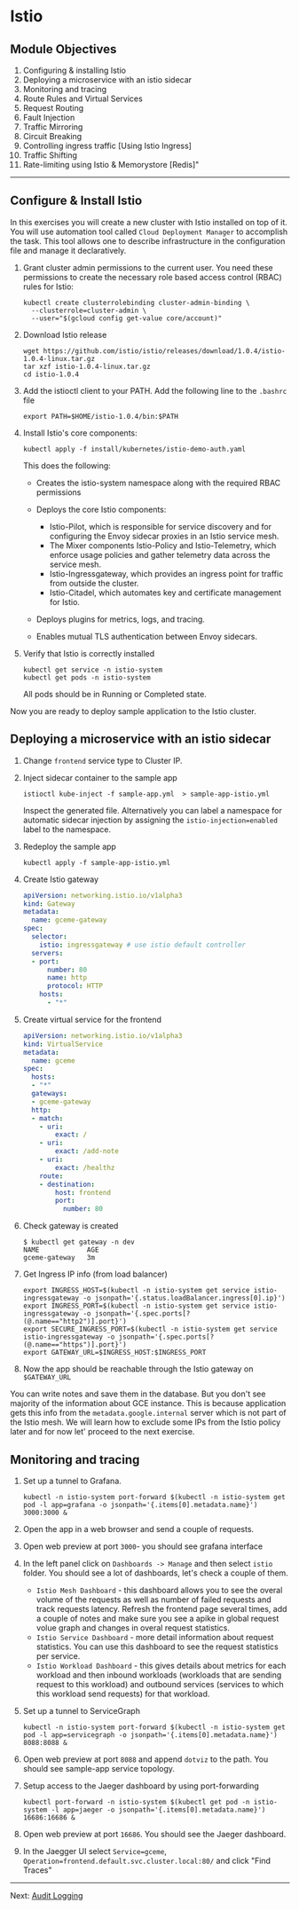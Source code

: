 # Istio

## Module Objectives

1. Configuring & installing Istio
1. Deploying a microservice with an istio sidecar
1. Monitoring and tracing
1. Route Rules and Virtual Services
1. Request Routing
1. Fault Injection
1. Traffic Mirroring
1. Circuit Breaking
1. Controlling ingress traffic [Using Istio Ingress]
1. Traffic Shifting
1. Rate-limiting using Istio & Memorystore [Redis]"

---

## Configure & Install Istio

In this exercises you will create a new cluster with Istio installed on top of it. You will use automation tool called `Cloud Deployment Manager` to accomplish the task. This tool allows one to describe infrastructure in the configuration file and manage it declaratively.

1. Grant cluster admin permissions to the current user. You need these permissions to create the necessary role based access control (RBAC) rules for Istio:

    ```shell
    kubectl create clusterrolebinding cluster-admin-binding \
      --clusterrole=cluster-admin \
      --user="$(gcloud config get-value core/account)"
    ```

1. Download Istio release

    ```shell
    wget https://github.com/istio/istio/releases/download/1.0.4/istio-1.0.4-linux.tar.gz
    tar xzf istio-1.0.4-linux.tar.gz
    cd istio-1.0.4
    ```

1. Add the istioctl client to your PATH. Add the following line to the `.bashrc` file

    ```shell
    export PATH=$HOME/istio-1.0.4/bin:$PATH
    ```

1. Install Istio's core components:

    ```shell
    kubectl apply -f install/kubernetes/istio-demo-auth.yaml
    ```

    This does the following:

    * Creates the istio-system namespace along with the required RBAC permissions
    * Deploys the core Istio components:

        * Istio-Pilot, which is responsible for service discovery and for configuring the Envoy sidecar proxies in an Istio service mesh.
        * The Mixer components Istio-Policy and Istio-Telemetry, which enforce usage policies and gather telemetry data across the service mesh.
        * Istio-Ingressgateway, which provides an ingress point for traffic from outside the cluster.
        * Istio-Citadel, which automates key and certificate management for Istio.
    * Deploys plugins for metrics, logs, and tracing.

    * Enables mutual TLS authentication between Envoy sidecars.

1. Verify that Istio is correctly installed

    ```shell
    kubectl get service -n istio-system
    kubectl get pods -n istio-system
    ```

    All pods should be in Running or Completed state.

Now you are ready to deploy sample application to the Istio cluster.

## Deploying a microservice with an istio sidecar

1. Change `frontend` service type to Cluster IP.

1. Inject sidecar container to the sample app
    ```
    istioctl kube-inject -f sample-app.yml  > sample-app-istio.yml
    ```
    Inspect the generated file. Alternatively you can label a namespace for automatic sidecar injection by assigning the `istio-injection=enabled` label to the namespace.

1. Redeploy the sample app

    ```
    kubectl apply -f sample-app-istio.yml
    ```

1. Create Istio gateway

    ```yaml
    apiVersion: networking.istio.io/v1alpha3
    kind: Gateway
    metadata:
      name: gceme-gateway
    spec:
      selector:
        istio: ingressgateway # use istio default controller
      servers:
      - port:
          number: 80
          name: http
          protocol: HTTP
        hosts:
          - "*"
    ```

1. Create virtual service for the frontend

    ```yaml
    apiVersion: networking.istio.io/v1alpha3
    kind: VirtualService
    metadata:
      name: gceme
    spec:
      hosts:
      - "*"
      gateways:
      - gceme-gateway
      http:
      - match:
        - uri:
            exact: /
        - uri:
            exact: /add-note
        - uri:
            exact: /healthz
        route:
        - destination:
            host: frontend
            port:
              number: 80
    ```

1. Check gateway is created

    ```shell
    $ kubectl get gateway -n dev
    NAME            AGE
    gceme-gateway   3m
    ```

1. Get Ingress IP info (from load balancer)

    ```shell
    export INGRESS_HOST=$(kubectl -n istio-system get service istio-ingressgateway -o jsonpath='{.status.loadBalancer.ingress[0].ip}')
    export INGRESS_PORT=$(kubectl -n istio-system get service istio-ingressgateway -o jsonpath='{.spec.ports[?(@.name=="http2")].port}')
    export SECURE_INGRESS_PORT=$(kubectl -n istio-system get service istio-ingressgateway -o jsonpath='{.spec.ports[?(@.name=="https")].port}')
    export GATEWAY_URL=$INGRESS_HOST:$INGRESS_PORT
    ```


1. Now the app should be reachable through the Istio gateway on `$GATEWAY_URL`

You can write notes and save them in the database. But you don't see majority of the information about GCE instance. This is because application gets this info from the `metadata.google.internal` server which is not part of the Istio mesh. We will learn how to exclude some IPs from the Istio policy later and for now let' proceed to the next exercise.

## Monitoring and tracing


1. Set up a tunnel to Grafana.
    ```
    kubectl -n istio-system port-forward $(kubectl -n istio-system get pod -l app=grafana -o jsonpath='{.items[0].metadata.name}') 3000:3000 &
    ```
1. Open the app in a web browser and send a couple of requests.

1. Open web preview at port `3000`- you should see grafana interface

1. In the left panel click on `Dashboards -> Manage` and then select `istio` folder. You should see a lot of dashboards, let's check a couple of them.

    * `Istio Mesh Dashboard` - this dashboard allows you to see the overal volume of the requests as well as number of failed requests and track requests latency. Refresh the frontend page several times, add a couple of notes and make sure you see a apike in global request volue graph and changes in overal request statistics.
    * `Istio Service Dashboard` - more detail information about request statistics. You can use this dashboard to see the request statistics per service.
    * `Istio Workload Dashboard` - this gives details about metrics for each workload and then inbound workloads (workloads that are sending request to this workload) and outbound services (services to which this workload send requests) for that workload.

1. Set up a tunnel to ServiceGraph 

    ```
    kubectl -n istio-system port-forward $(kubectl -n istio-system get pod -l app=servicegraph -o jsonpath='{.items[0].metadata.name}') 8088:8088 &
    ```

1. Open web preview at port `8088` and append `dotviz` to the path. You should see sample-app service topology.

1. Setup access to the Jaeger dashboard by using port-forwarding
    ```
    kubectl port-forward -n istio-system $(kubectl get pod -n istio-system -l app=jaeger -o jsonpath='{.items[0].metadata.name}') 16686:16686 &
    ```

1. Open web preview at port `16686`. You should see the Jaeger dashboard.

1. In the Jaegger UI select `Service=gceme`, `Operation=frontend.default.svc.cluster.local:80/` and click "Find Traces"



---

Next: [Audit Logging](11-audit-logging.md)
